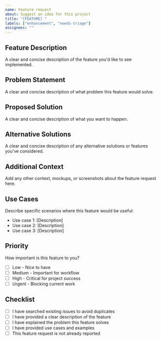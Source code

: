 ```yaml
---
name: Feature request
about: Suggest an idea for this project
title: "[FEATURE] "
labels: ["enhancement", "needs-triage"]
assignees: ""
---
```


## Feature Description

A clear and concise description of the feature you'd like to see implemented.

## Problem Statement

A clear and concise description of what problem this feature would solve.

## Proposed Solution

A clear and concise description of what you want to happen.

## Alternative Solutions

A clear and concise description of any alternative solutions or features you've considered.

## Additional Context

Add any other context, mockups, or screenshots about the feature request here.

## Use Cases

Describe specific scenarios where this feature would be useful:

- Use case 1: [Description]
- Use case 2: [Description]
- Use case 3: [Description]

## Priority

How important is this feature to you?

- [ ] Low - Nice to have
- [ ] Medium - Important for workflow
- [ ] High - Critical for project success
- [ ] Urgent - Blocking current work

## Checklist

- [ ] I have searched existing issues to avoid duplicates
- [ ] I have provided a clear description of the feature
- [ ] I have explained the problem this feature solves
- [ ] I have provided use cases and examples
- [ ] This feature request is not already reported

